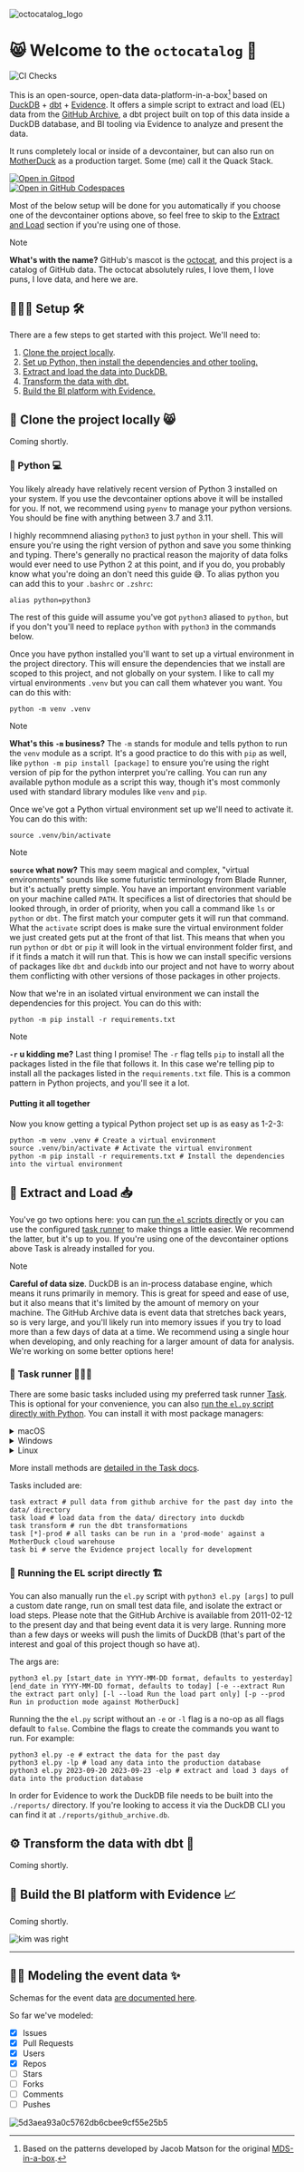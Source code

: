 ![octocatalog_logo](https://github.com/gwenwindflower/octocatalog/assets/91998347/536751f0-8785-4d7b-a7c1-5249995b23ed)

# 😸 Welcome to the `octocatalog` 💾

![CI Checks](https://github.com/gwenwindflower/octocatalog/actions/workflows/ci.yml/badge.svg)

This is an open-source, open-data data-platform-in-a-box[^1] based on [DuckDB](https://duckdb.org/) + [dbt](https://www.getdbt.com/) + [Evidence](https://evidence.dev/). It offers a simple script to extract and load (EL) data from the [GitHub Archive](https://www.gharchive.org/), a dbt project built on top of this data inside a DuckDB database, and BI tooling via Evidence to analyze and present the data.

It runs completely local or inside of a devcontainer, but can also run on [MotherDuck](https://motherduck.com/) as a production target. Some (me) call it the Quack Stack.

[![Open in Gitpod](https://gitpod.io/button/open-in-gitpod.svg)](https://gitpod.io/#github.com/gwenwindflower/octocatalog)<br />
[![Open in GitHub Codespaces](https://github.com/codespaces/badge.svg)](https://codespaces.new/gwenwindflower/octocatalog)

Most of the below setup will be done for you automatically if you choose one of the devcontainer options above, so feel free to skip to the [Extract and Load](#-extract-and-load-) section if you're using one of those.

> [!NOTE]
> **What's with the name?** GitHub's mascot is the [octocat](https://octodex.github.com/), and this project is a catalog of GitHub data. The octocat absolutely rules, I love them, I love puns, I love data, and here we are.

## 👷🏻‍♀️ Setup 🛠️

There are a few steps to get started with this project. We'll need to:

1. [Clone the project locally](#-clone-the-project-locally-).
2. [Set up Python, then install the dependencies and other tooling.](#-python-)
3. [Extract and load the data into DuckDB.](#-extract-and-load-)
4. [Transform the data with dbt.](#%EF%B8%8F-transform-the-data-with-dbt-)
5. [Build the BI platform with Evidence.](#-build-the-bi-platform-with-evidence-)

## 🐙 Clone the project locally 😸

Coming shortly.

### 🐍 Python 💻

You likely already have relatively recent version of Python 3 installed on your system. If you use the devcontainer options above it will be installed for you. If not, we recommend using `pyenv` to manage your python versions. You should be fine with anything between 3.7 and 3.11.

I highly recommnend aliasing `python3` to just `python` in your shell. This will ensure you're using the right version of python and save you some thinking and typing. There's generally no practical reason the majority of data folks would ever need to use Python 2 at this point, and if you do, you probably know what you're doing an don't need this guide 😅. To alias python you can add this to your `.bashrc` or `.zshrc`:

```shell
alias python=python3
```

The rest of this guide will assume you've got `python3` aliased to `python`, but if you don't you'll need to replace `python` with `python3` in the commands below.

Once you have python installed you'll want to set up a virtual environment in the project directory. This will ensure the dependencies that we install are scoped to this project, and not globally on your system. I like to call my virtual environments `.venv` but you can call them whatever you want. You can do this with:

```shell
python -m venv .venv
```

> [!NOTE]
> **What's this `-m` business?**
> The `-m` stands for module and tells python to run the `venv` module as a script. It's a good practice to do this with `pip` as well, like `python -m pip install [package]` to ensure you're using the right version of pip for the python interpret you're calling. You can run any available python module as a script this way, though it's most commonly used with standard library modules like `venv` and `pip`.

Once we've got a Python virtual environment set up we'll need to activate it. You can do this with:

```shell
source .venv/bin/activate
```

> [!NOTE]
> **`source` what now?**
> This may seem magical and complex, "virtual environments" sounds like some futuristic terminology from Blade Runner, but it's actually pretty simple. You have an important environment variable on your machine called `PATH`. It specifices a list of directories that should be looked through, in order of priority, when you call a command like `ls` or `python` or `dbt`. The first match your computer gets it will run that command. What the `activate` script does is make sure the virtual environment folder we just created gets put at the front of that list. This means that when you run `python` or `dbt` or `pip` it will look in the virtual environment folder first, and if it finds a match it will run that. This is how we can install specific versions of packages like `dbt` and `duckdb` into our project and not have to worry about them conflicting with other versions of those packages in other projects.

Now that we're in an isolated virtual environment we can install the dependencies for this project. You can do this with:

```shell
python -m pip install -r requirements.txt
```

> [!NOTE]
> **`-r` u kidding me?** Last thing I promise! The `-r` flag tells `pip` to install all the packages listed in the file that follows it. In this case we're telling pip to install all the packages listed in the `requirements.txt` file. This is a common pattern in Python projects, and you'll see it a lot.

#### Putting it all together

Now you know getting a typical Python project set up is as easy as 1-2-3:
```shell
python -m venv .venv # Create a virtual environment
source .venv/bin/activate # Activate the virtual environment
python -m pip install -r requirements.txt # Install the dependencies into the virtual environment
```

## 🦆 Extract and Load 📥

You've go two options here: you can [run the `el` scripts directly](#-running-the-el-script-directly-%EF%B8%8F) or you can use the configured [task runner](#-task-runner-%EF%B8%8F) to make things a little easier. We recommend the latter, but it's up to you. If you're using one of the devcontainer options above Task is already installed for you.

> [!NOTE]
> **Careful of data size**. DuckDB is an in-process database engine, which means it runs primarily in memory. This is great for speed and ease of use, but it also means that it's limited by the amount of memory on your machine. The GitHub Archive data is event data that stretches back years, so is very large, and you'll likely run into memory issues if you try to load more than a few days of data at a time. We recommend using a single hour when developing, and only reaching for a larger amount of data for analysis. We're working on some better options here!

### 👟 Task runner 🏃🏻‍♀️

There are some basic tasks included using my preferred task runner [Task](https://taskfile.dev/#/). This is optional for your convenience, you can also [run the `el.py` script directly with Python](#-running-the-el-script-directly-). You can install it with most package managers:

<details>

  <summary>macOS</summary>
  <br>
  Using Homebrew:

```shell
brew install go-task
```

</details>
<details>

  <summary>Windows</summary>
  <br>
  Using Chocolatey:

```shell
choco install go-task
```

Using Scoop:

```shell
scoop install task
```

</details>
<details>

  <summary>Linux</summary>
  <br>
  Using Yay:

```shell
yay -S go-task-bin
```

</details>

More install methods are [detailed in the Task docs](https://taskfile.dev/installation/).

Tasks included are:

```shell
task extract # pull data from github archive for the past day into the data/ directory
task load # load data from the data/ directory into duckdb
task transform # run the dbt transformations
task [*]-prod # all tasks can be run in a 'prod-mode' against a MotherDuck cloud warehouse
task bi # serve the Evidence project locally for development
```

### 🐍 Running the EL script directly 🏗️

You can also manually run the `el.py` script with `python3 el.py [args]` to pull a custom date range, run on small test data file, and isolate the extract or load steps. Please note that the GitHub Archive is available from 2011-02-12 to the present day and that being event data it is very large. Running more than a few days or weeks will push the limits of DuckDB (that's part of the interest and goal of this project though so have at).

The args are:

```shell
python3 el.py [start_date in YYYY-MM-DD format, defaults to yesterday] [end_date in YYYY-MM-DD format, defaults to today] [-e --extract Run the extract part only] [-l --load Run the load part only] [-p --prod Run in production mode against MotherDuck]
```

Running the the `el.py` script without an `-e` or `-l` flag is a no-op as all flags default to `false`. Combine the flags to create the commands you want to run. For example:

```shell
python3 el.py -e # extract the data for the past day
python3 el.py -lp # load any data into the production database
python3 el.py 2023-09-20 2023-09-23 -elp # extract and load 3 days of data into the production database
```

In order for Evidence to work the DuckDB file needs to be built into the `./reports/` directory. If you're looking to access it via the DuckDB CLI you can find it at `./reports/github_archive.db`.

## ⚙️ Transform the data with dbt 🍊

Coming shortly.

## 🎨 Build the BI platform with Evidence 📈

Coming shortly.

![kim was right](https://github.com/gwenwindflower/octocatalog/assets/91998347/adb3fb70-c666-4d54-9e0c-86600692603b)

---

## 💅🏾 Modeling the event data ✨

Schemas for the event data [are documented here](https://docs.github.com/en/rest/overview/github-event-types?apiVersion=2022-11-28).

So far we've modeled:

- [x] Issues
- [x] Pull Requests
- [x] Users
- [x] Repos
- [ ] Stars
- [ ] Forks
- [ ] Comments
- [ ] Pushes

![5d3aea93a0c5762db6cbee9cf55e25b5](https://github.com/gwenwindflower/octocatalog/assets/91998347/67494c8e-cf08-4d46-8814-b97911797ebf)

[^1]: Based on the patterns developed by Jacob Matson for the original [MDS-in-a-box](https://duckdb.org/2022/10/12/modern-data-stack-in-a-box.html).
